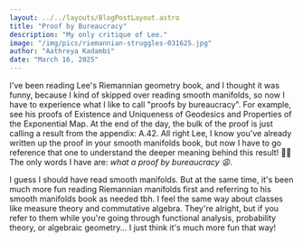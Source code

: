 ```yaml
---
layout: ../../layouts/BlogPostLayout.astro
title: "Proof by Bureaucracy"
description: "My only critique of Lee."
image: "/img/pics/riemannian-struggles-031625.jpg"
author: "Aathreya Kadambi"
date: "March 16, 2025"
---
```


I've been reading Lee's Riemannian geometry book, and I thought it was funny, because I kind of skipped over reading smooth manifolds, so now I have to experience what I like to call "proofs by bureaucracy". For example, see his proofs of Existence and Uniqueness of Geodesics and Properties of the Exponential Map. At the end of the day, the bulk of the proof is just calling a result from the appendix: A.42. All right Lee, I know you've already written up the proof in your smooth manifolds book, but now I have to go reference that one to understand the deeper meaning behind this result! 🤦‍♂️ The only words I have are: *what a proof by bureaucracy 😩*.

I guess I should have read smooth manifolds. But at the same time, it's been much more fun reading Riemannian manifolds first and referring to his smooth manifolds book as needed tbh. I feel the same way about classes like measure theory and commutative algebra. They're alright, but if you refer to them while you're going through functional analysis, probability theory, or algebraic geometry... I just think it's much more fun that way!